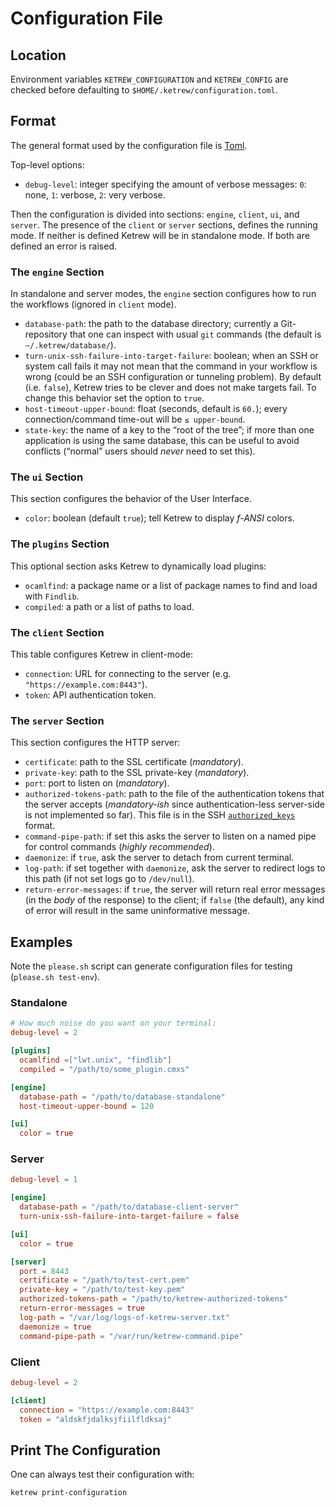 Configuration File
==================

Location
--------
Environment variables `KETREW_CONFIGURATION` and `KETREW_CONFIG` are checked
before defaulting to `$HOME/.ketrew/configuration.toml`.

Format
----------

The general format used by the configuration file is
[Toml](https://github.com/toml-lang/toml).

Top-level options:

- `debug-level`: integer specifying the amount of verbose messages: `0`: none,
`1`: verbose, `2`: very verbose.

Then the configuration is divided into sections:
`engine`, `client`, `ui`, and `server`.
The presence of the `client` or `server` sections, defines the running mode. If
neither is defined Ketrew will be in standalone mode. If both are defined an
error is raised.


### The `engine` Section

In standalone and server modes, the `engine` section configures how to run the
workflows (ignored in `client` mode).

- `database-path`: the path to the database directory; currently a
Git-repository that one can inspect with usual `git` commands (the
default is `~/.ketrew/database/`).
- `turn-unix-ssh-failure-into-target-failure`: boolean;
when an SSH or system call fails it may not mean that the command in your
workflow is wrong (could be an SSH configuration or tunneling problem). By
default (i.e. `false`), Ketrew tries to be clever and does not make targets
fail. To change this behavior set the option to `true`.
- `host-timeout-upper-bound`: float (seconds, default is `60.`); every
connection/command time-out will be `≤ upper-bound`.
- `state-key`: the name of a key to the “root of the tree”; if more than one
application is using the same database, this can be useful to avoid conflicts
(“normal” users should *never* need to set this).

### The `ui` Section

This section configures the behavior of the User Interface.

- `color`: boolean (default `true`); tell Ketrew to display *f-ANSI* colors.

### The `plugins` Section

This optional section asks Ketrew to dynamically load plugins:

- `ocamlfind`: a package name or a list of package names to find and load
with `Findlib`.
- `compiled`: a path or a list of paths to load.

### The `client` Section

This table configures Ketrew in client-mode:

- `connection`: URL for connecting to the server (e.g. `"https://example.com:8443"`).
- `token`: API authentication token.

### The `server` Section

This section configures the HTTP server:

- `certificate`: path to the SSL certificate (*mandatory*).
- `private-key`: path to the SSL private-key (*mandatory*).
- `port`: port to listen on (*mandatory*).
- `authorized-tokens-path`: path to the file of the authentication tokens
that the server accepts (*mandatory-ish* since
authentication-less server-side is not implemented so far). This file is in the
SSH [`authorized_keys`](http://en.wikibooks.org/wiki/OpenSSH/Client_Configuration_Files#.7E.2F.ssh.2Fauthorized_keys)
format.
- `command-pipe-path`: if set this asks the server to listen on a named pipe
for control commands (*highly recommended*).
- `daemonize`: if `true`, ask the server to detach from current terminal.
- `log-path`: if set together with `daemonize`, ask the server to redirect logs
to this path (if not set logs go to `/dev/null`).
- `return-error-messages`: if `true`, the server will return real error
messages (in the *body* of the response) to the client; if `false` (the
default), any kind of error will result in the same uninformative message.


Examples
--------

Note the `please.sh` script can generate configuration files for testing
(`please.sh test-env`).

### Standalone

```toml
# How much noise do you want on your terminal:
debug-level = 2

[plugins]
  ocamlfind =["lwt.unix", "findlib"]
  compiled = "/path/to/some_plugin.cmxs"

[engine]
  database-path = "/path/to/database-standalone"
  host-timeout-upper-bound = 120

[ui]
  color = true
```

### Server

```toml
debug-level = 1

[engine]
  database-path = "/path/to/database-client-server"
  turn-unix-ssh-failure-into-target-failure = false

[ui]
  color = true

[server]
  port = 8443
  certificate = "/path/to/test-cert.pem"
  private-key = "/path/to/test-key.pem"
  authorized-tokens-path = "/path/to/ketrew-authorized-tokens"
  return-error-messages = true
  log-path = "/var/log/logs-of-ketrew-server.txt"
  daemonize = true
  command-pipe-path = "/var/run/ketrew-command.pipe"
```

### Client

```toml
debug-level = 2

[client]
  connection = "https://example.com:8443"
  token = "aldskfjdalksjfiilfldksaj"
```

Print The Configuration
-----------------------

One can always test their configuration with:

    ketrew print-configuration

